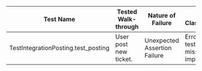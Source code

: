 | Test Name                                  | Tested Walk-through                            | Nature of Failure             | Error Classification                          | Actions Taken                                             |
|--------------------------------------------|------------------------------------------------|-------------------------------|-----------------------------------------------|-----------------------------------------------------------|
| TestIntegrationPosting.test_posting        | User post new ticket.                          | Unexpected Assertion Failure  | Error in testing code, missing import.        | Add line "from selenium.webdriver.common.keys import Keys"|